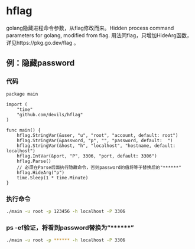 # hflag
golang隐藏进程命令参数，从flag修改而来。Hidden process command parameters for golang, modified from flag.
用法同flag，只增加HideArg函数，详见https://pkg.go.dev/flag 。
## 例：隐藏password
### 代码
```golang
package main

import (
    "time"
    "github.com/devils/hflag"
)

func main() {
    hflag.StringVar(&user, "u", "root", "account, default: root")
    hflag.StringVar(&password, "p", "", "password, default:  ")
    hflag.StringVar(&host, "h", "localhost", "hostname, default: localhost")
    hflag.IntVar(&port, "P", 3306, "port, default: 3306")
    hflag.Parse()
    // 必须在Parse后面执行隐藏命令，否则password的值将等于替换后的"******"
    hflag.HideArg("p")
    time.Sleep(1 * time.Minute)
}
```
### 执行命令
```bash
./main -u root -p 123456 -h localhost -P 3306
```
### ps -ef验证，将看到password替换为“******”
```bash
./main -u root -p ****** -h localhost -P 3306
```
